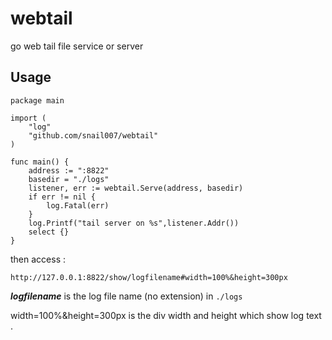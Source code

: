 # webtail
go web tail file service or server
## Usage

```golang
package main

import (
	"log"
	"github.com/snail007/webtail"
)

func main() {
	address := ":8822"
	basedir = "./logs"
	listener, err := webtail.Serve(address, basedir)
	if err != nil {
		log.Fatal(err)
	}
	log.Printf("tail server on %s",listener.Addr())
	select {}
}
```

then access :

`http://127.0.0.1:8822/show/logfilename#width=100%&height=300px`

***logfilename*** is the log file name (no extension) in `./logs`

width=100%&height=300px is the div width and height which show log text .

